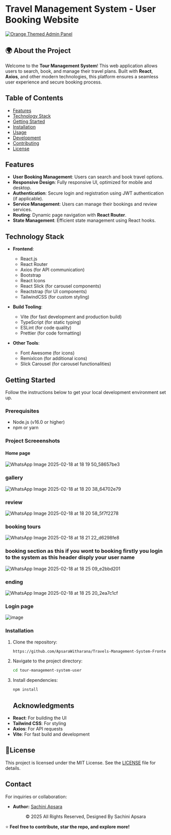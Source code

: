 # Travel Management System - User Booking Website

<a href="https://git.io/typing-svg">     
  <img src="https://readme-typing-svg.herokuapp.com?font=Fira+Code&weight=600&size=50&pause=1000&center=true&vCenter=true&color=FFA500&width=1000&height=70&lines=TRAVEL+MANAGEMENT+USER+WEB" alt="Orange Themed Admin Panel" />
</a>

## 🌍 About the Project
Welcome to the **Tour Management System**! This web application allows users to search, book, and manage their travel plans. Built with **React**, **Axios**, and other modern technologies, this platform ensures a seamless user experience and secure booking process.

## Table of Contents
- [Features](#features)
- [Technology Stack](#technology-stack)
- [Getting Started](#getting-started)
- [Installation](#installation)
- [Usage](#usage)
- [Development](#development)
- [Contributing](#contributing)
- [License](#license)

## Features
- **User Booking Management**: Users can search and book travel options.
- **Responsive Design**: Fully responsive UI, optimized for mobile and desktop.
- **Authentication**: Secure login and registration using JWT authentication (if applicable).
- **Service Management**: Users can manage their bookings and review services.
- **Routing**: Dynamic page navigation with **React Router**.
- **State Management**: Efficient state management using React hooks.

## Technology Stack
- **Frontend**: 
  - React.js
  - React Router
  - Axios (for API communication)
  - Bootstrap
  - React Icons
  - React Slick (for carousel components)
  - Reactstrap (for UI components)
  - TailwindCSS (for custom styling)
  
- **Build Tooling**:
  - Vite (for fast development and production build)
  - TypeScript (for static typing)
  - ESLint (for code quality)
  - Prettier (for code formatting)

- **Other Tools**:
  - Font Awesome (for icons)
  - RemixIcon (for additional icons)
  - Slick Carousel (for carousel functionalities)
  
## Getting Started

Follow the instructions below to get your local development environment set up.

### Prerequisites
- Node.js (v16.0 or higher)
- npm or yarn

### Project Screeenshots

#### Home page
![WhatsApp Image 2025-02-18 at 18 19 50_58657be3](https://github.com/user-attachments/assets/b375372a-5624-45df-abd5-bd31c1e68ce7)

### gallery
![WhatsApp Image 2025-02-18 at 18 20 38_64702e79](https://github.com/user-attachments/assets/f5c8f5df-b283-4b45-adf7-f7333a5519f8)

### review 
![WhatsApp Image 2025-02-18 at 18 20 58_5f7f2278](https://github.com/user-attachments/assets/dac27408-ee35-4482-a5bd-a3b4d5c1167d)

### booking tours
![WhatsApp Image 2025-02-18 at 18 21 22_d6298fe8](https://github.com/user-attachments/assets/278261ca-d600-4481-a09f-9257b527d87f)

### booking section as this if you wont to booking firstly you login to the system as this header disply your user name 
![WhatsApp Image 2025-02-18 at 18 25 09_e2bbd201](https://github.com/user-attachments/assets/89d9662f-e62a-4d0d-8835-dc33c2a29efc)

### ending
![WhatsApp Image 2025-02-18 at 18 25 20_2ea7c1cf](https://github.com/user-attachments/assets/b5e3c467-3179-4415-ae60-1a31ff145dcd)

### Login  page
![image](https://github.com/user-attachments/assets/35052e21-97cd-44cb-945f-856f83a29c0a)

### Installation
1. Clone the repository:
   ```sh
   https://github.com/ApsaraWitharana/Travels-Management-System-Frontend.git
   ```
2. Navigate to the project directory:
   ```sh
   cd tour-management-system-user
   ```
3. Install dependencies:
   ```sh
   npm install
   ```

   ## Acknowledgments
- **React**: For building the UI
- **Tailwind CSS**: For styling
- **Axios**: For API requests
- **Vite**: For fast build and development


## 💜License

This project is licensed under the MIT License. See the [LICENSE](LICENSE) file for details.

## Contact

For inquiries or collaboration:
- **Author:** [Sachini Apsara](https://github.com/ApsaraWitharana)
  
<div align="center">
    © 2025 All Rights Reserved, Designed By Sachini Apsara
</div>


⭐ **Feel free to contribute, star the repo, and explore more!**

